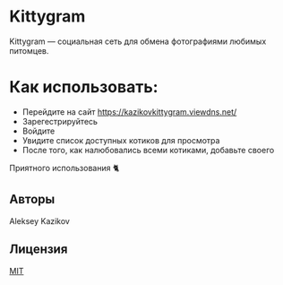 # Kittygram
Kittygram — социальная сеть для обмена фотографиями любимых питомцев.
# Как использовать:
- Перейдите на сайт https://kazikovkittygram.viewdns.net/
- Зарегестрируйтесь
- Войдите
- Увидите список доступных котиков для просмотра
- После того, как налюбовались всеми котиками, добавьте своего

Приятного использования 🐈

## Авторы

Aleksey Kazikov

## Лицензия

[MIT](https://opensource.org/licenses/MIT)
